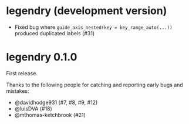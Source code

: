 # legendry (development version)

* Fixed bug where `guide_axis_nested(key = key_range_auto(...))` produced 
  duplicated labels (#31)

# legendry 0.1.0

First release.

Thanks to the following people for catching and reporting early bugs and 
mistakes:

* @davidhodge931 (#7, #8, #9, #12)
* @luisDVA (#18)
* @mthomas-ketchbrook (#21)
